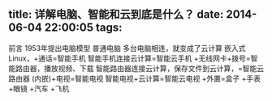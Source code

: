 title: 详解电脑、智能和云到底是什么？
date: 2014-06-04 22:00:05
tags:
---
前言
1953年提出电脑模型
普通电脑
多台电脑相连，就变成了云计算
嵌入式
Linux，+通话=智能手机
智能手机连接云计算=智能云手机
+无线网卡+拨号=智能路由器，播放视频、下载
智能路由器连接云计算，保存文件到云计算，=智能云路由器
(内嵌)+电视=智能电视
智能电视+云计算=智能云电视
+外置=盒子
+手表
+眼镜
+汽车
+飞机